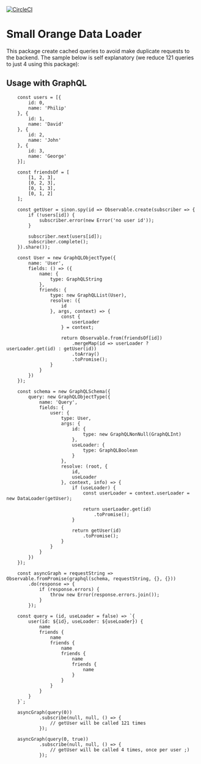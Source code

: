 [![CircleCI](https://circleci.com/gh/feliperohdee/smallorange-data-loader.svg?style=svg)](https://circleci.com/gh/feliperohdee/smallorange-data-loader)

# Small Orange Data Loader

This package create cached queries to avoid make duplicate requests to the backend. The sample below is self explanatory (we reduce 121 queries to just 4 using this package): 

## Usage with GraphQL

		const users = [{
		    id: 0,
		    name: 'Philip'
		}, {
		    id: 1,
		    name: 'David'
		}, {
		    id: 2,
		    name: 'John'
		}, {
		    id: 3,
		    name: 'George'
		}];

		const friendsOf = [
		    [1, 2, 3],
		    [0, 2, 3],
		    [0, 1, 3],
		    [0, 1, 2]
		];

		const getUser = sinon.spy(id => Observable.create(subscriber => {
		    if (!users[id]) {
		        subscriber.error(new Error('no user id'));
		    }

		    subscriber.next(users[id]);
		    subscriber.complete();
		}).share());

		const User = new GraphQLObjectType({
		    name: 'User',
		    fields: () => ({
		        name: {
		            type: GraphQLString
		        },
		        friends: {
		            type: new GraphQLList(User),
		            resolve: ({
		                id
		            }, args, context) => {
		                const {
		                    userLoader
		                } = context;

		                return Observable.from(friendsOf[id])
		                    .mergeMap(id => userLoader ? userLoader.get(id) : getUser(id))
		                    .toArray()
		                    .toPromise();
		            }
		        }
		    })
		});

		const schema = new GraphQLSchema({
		    query: new GraphQLObjectType({
		        name: 'Query',
		        fields: {
		            user: {
		                type: User,
		                args: {
		                    id: {
		                        type: new GraphQLNonNull(GraphQLInt)
		                    },
		                    useLoader: {
		                        type: GraphQLBoolean
		                    }
		                },
		                resolve: (root, {
		                    id,
		                    useLoader
		                }, context, info) => {
		                    if (useLoader) {
		                        const userLoader = context.userLoader = new DataLoader(getUser);

		                        return userLoader.get(id)
		                            .toPromise();
		                    }

		                    return getUser(id)
		                        .toPromise();
		                }
		            }
		        }
		    })
		});

		const asyncGraph = requestString => Observable.fromPromise(graphql(schema, requestString, {}, {}))
		    .do(response => {
		        if (response.errors) {
		            throw new Error(response.errors.join());
		        }
		    });

		const query = (id, useLoader = false) => `{
		    user(id: ${id}, useLoader: ${useLoader}) {
		        name
		        friends {
		            name
		            friends {
		                name
		                friends {
		                    name
		                    friends {
		                        name
		                    }
		                }
		            }
		        }
		    }
		}`;

		asyncGraph(query(0))
                .subscribe(null, null, () => {
                    // getUser will be called 121 times
                });

		asyncGraph(query(0, true))
                .subscribe(null, null, () => {
                    // getUser will be called 4 times, once per user ;)
                });
